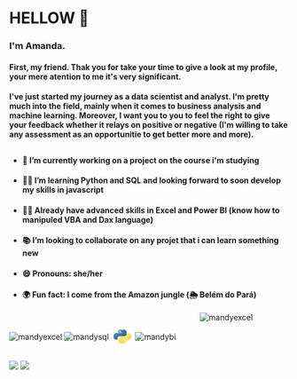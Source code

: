 # HELLOW 🎈
### I'm Amanda.
#### First, my friend. Thak you for take your time to give a look at my profile, your mere atention to me it's very significant. 
#### I've just started my journey as a data scientist and analyst. I'm pretty much into the field, mainly when it comes to business analysis and machine learning. Moreover, I want you to you to feel the right to give your feedback whether it relays on positive or negative (I'm willing to take any assessment as an opportunitie to get better more and more). 
##
- #### 🔭 I’m currently working on a project on the course i'm studying
- ####  🏃‍♀️ I’m learning Python and SQL and looking forward to soon develop my skills in javascript
- #### 👩‍💻 Already have advanced skills in Excel and Power BI (know how to manipuled VBA and Dax language)
- #### 📚 I’m looking to collaborate on any projet that i can learn something new
- #### 😄 Pronouns: she/her
- #### 🌍 Fun fact: I come from the Amazon jungle (🌦 Belém do Pará)
<div> <img align="right" alt="mandyexcel" height="180" width="160" src="https://github.com/mandyyy25/mandyyy25/assets/161378989/71d21537-5863-4051-b7e1-baf91afa226d"> </div>

##
<div style="display: inline_block"><br>
  <img align="center" alt="mandyexcel" height="30" width="40" src="https://encrypted-tbn0.gstatic.com/images?q=tbn:ANd9GcQjaAvjKt34HucXb9tRzgvH0fjuxNDgadwFVS_BmwjDbA&s">
  <img align="center" alt="mandysql" height="50" width="70" src="https://encrypted-tbn0.gstatic.com/images?q=tbn:ANd9GcQuE8xJP8ybaOSuNxn31t0hmAuYXJgdtwP-VxX83OtJag&s">
  <img align="center" alt="mandyPython" height="30" width="40" src="https://raw.githubusercontent.com/devicons/devicon/master/icons/python/python-original.svg">
 <img align="center" alt="mandybi" height="30" width="40" src="https://uxwing.com/wp-content/themes/uxwing/download/brands-and-social-media/power-bi-icon.png" />    
</div>
  
##
  <div> 
  <a href = "mailto: amanda15sousa50@gmail.com"><img src="https://img.shields.io/badge/-Gmail-%23333?style=for-the-badge&logo=gmail&logoColor=white" target="_blank"></a>
  <a href="https://www.linkedin.com/in/amanda-sousa-480a95234/" target="_blank"><img src="https://img.shields.io/badge/-LinkedIn-%230077B5?style=for-the-badge&logo=linkedin&logoColor=white" target="_blank"></a> 
  </div>

  
